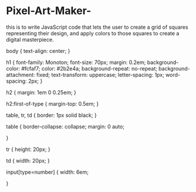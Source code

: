 # Pixel-Art-Maker-
this is to write JavaScript code that lets the user to create a grid of squares representing their design, and apply colors to those squares to create a digital masterpiece.

body {
    text-align: center;
}

h1 {
    font-family: Monoton;
    font-size: 70px;
    margin: 0.2em;
    background-color: #fcfaf7;
    color: #2b2e4a;
    background-repeat: no-repeat;
    background-attachment: fixed;
    text-transform: uppercase;
    letter-spacing: 1px;
    word-spacing: 2px;
}

h2 {
    margin: 1em 0 0.25em;
}

h2:first-of-type {
    margin-top: 0.5em;
}

table,
tr,
td {
    border: 1px solid black;
}

table {
    border-collapse: collapse;
    margin: 0 auto;
  
}

tr {
    height: 20px;
}

td {
    width: 20px;
}

input[type=number] {
    width: 6em;
 
}
